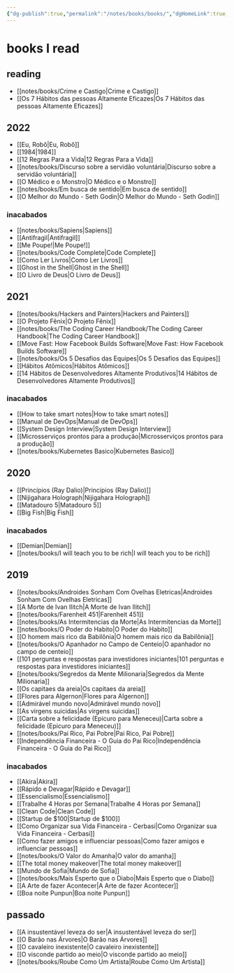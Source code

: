 ```yaml
---
{"dg-publish":true,"permalink":"/notes/books/books/","dgHomeLink":true,"dgPassFrontmatter":false}
---
```


# books I read

## reading

- [[notes/books/Crime e Castigo|Crime e Castigo]]
- [[Os 7 Hábitos das pessoas Altamente Eficazes|Os 7 Hábitos das pessoas Altamente Eficazes]]

## 2022

- [[Eu, Robô|Eu, Robô]]
- [[1984|1984]]
- [[12 Regras Para a Vida|12 Regras Para a Vida]]
- [[notes/books/Discurso sobre a servidão voluntária|Discurso sobre a servidão voluntária]]
- [[O Médico e o Monstro|O Médico e o Monstro]]
- [[notes/books/Em busca de sentido|Em busca de sentido]]
- [[O Melhor do Mundo - Seth Godin|O Melhor do Mundo - Seth Godin]]

### inacabados

- [[notes/books/Sapiens|Sapiens]]
- [[Antifragil|Antifragil]]
- [[Me Poupe!|Me Poupe!]]
- [[notes/books/Code Complete|Code Complete]]
- [[Como Ler Livros|Como Ler Livros]]
- [[Ghost in the Shell|Ghost in the Shell]]
- [[O Livro de Deus|O Livro de Deus]]


## 2021

- [[notes/books/Hackers and Painters|Hackers and Painters]]
- [[O Projeto Fênix|O Projeto Fênix]]
- [[notes/books/The Coding Career Handbook/The Coding Career Handbook|The Coding Career Handbook]]
- [[Move Fast: How Facebook Builds Software|Move Fast: How Facebook Builds Software]]
- [[notes/books/Os 5 Desafios das Equipes|Os 5 Desafios das Equipes]]
- [[Hábitos Atômicos|Hábitos Atômicos]]
- [[14 Hábitos de Desenvolvedores Altamente Produtivos|14 Hábitos de Desenvolvedores Altamente Produtivos]]


### inacabados

- [[How to take smart notes|How to take smart notes]]
- [[Manual de DevOps|Manual de DevOps]]
- [[System Design Interview|System Design Interview]]
- [[Microsserviços prontos para a produção|Microsserviços prontos para a produção]]
- [[notes/books/Kubernetes Basico|Kubernetes Basico]]



## 2020

- [[Princípios (Ray Dalio)|Princípios (Ray Dalio)]]
- [[Nijigahara Holograph|Nijigahara Holograph]]
- [[Matadouro 5|Matadouro 5]]
- [[Big Fish|Big Fish]]

### inacabados

- [[Demian|Demian]]
- [[notes/books/I will teach you to be rich|I will teach you to be rich]]


## 2019

- [[notes/books/Androides Sonham Com Ovelhas Eletricas|Androides Sonham Com Ovelhas Eletricas]]
- [[A Morte de Ivan Ilitch|A Morte de Ivan Ilitch]]
- [[notes/books/Farenheit 451|Farenheit 451]]
- [[notes/books/As Intermitencias da Morte|As Intermitencias da Morte]]
- [[notes/books/O Poder do Habito|O Poder do Habito]]
- [[O homem mais rico da Babilônia|O homem mais rico da Babilônia]]
- [[notes/books/O Apanhador no Campo de Centeio|O apanhador no campo de centeio]]
- [[101 perguntas e respostas para investidores iniciantes|101 perguntas e respostas para investidores iniciantes]]
- [[notes/books/Segredos da Mente Milionaria|Segredos da Mente Milionaria]]
- [[Os capitaes da areia|Os capitaes da areia]]
- [[Flores para Algernon|Flores para Algernon]]
- [[Admirável mundo novo|Admirável mundo novo]]
- [[As virgens suicidas|As virgens suicidas]]
- [[Carta sobre a felicidade (Epicuro para Meneceu)|Carta sobre a felicidade (Epicuro para Meneceu)]]
- [[notes/books/Pai Rico, Pai Pobre|Pai Rico, Pai Pobre]]
- [[Independência Financeira - O Guia do Pai Rico|Independência Financeira - O Guia do Pai Rico]]


### inacabados

- [[Akira|Akira]]
- [[Rápido e Devagar|Rápido e Devagar]]
- [[Essencialismo|Essencialismo]]
- [[Trabalhe 4 Horas por Semana|Trabalhe 4 Horas por Semana]]
- [[Clean Code|Clean Code]]
- [[Startup de $100|Startup de $100]]
- [[Como Organizar sua Vida Financeira - Cerbasi|Como Organizar sua Vida Financeira - Cerbasi]]
- [[Como fazer amigos e influenciar pessoas|Como fazer amigos e influenciar pessoas]]
- [[notes/books/O Valor do Amanha|O valor do amanha]]
- [[The total money makeover|The total money makeover]]
- [[Mundo de Sofia|Mundo de Sofia]]
- [[notes/books/Mais Esperto que o Diabo|Mais Esperto que o Diabo]]
- [[A Arte de fazer Acontecer|A Arte de fazer Acontecer]]
- [[Boa noite Punpun|Boa noite Punpun]]


## passado

- [[A insustentável leveza do ser|A insustentável leveza do ser]]
- [[O Barão nas Árvores|O Barão nas Árvores]]
- [[O cavaleiro inexistente|O cavaleiro inexistente]]
- [[O visconde partido ao meio|O visconde partido ao meio]]
- [[notes/books/Roube Como Um Artista|Roube Como Um Artista]]
